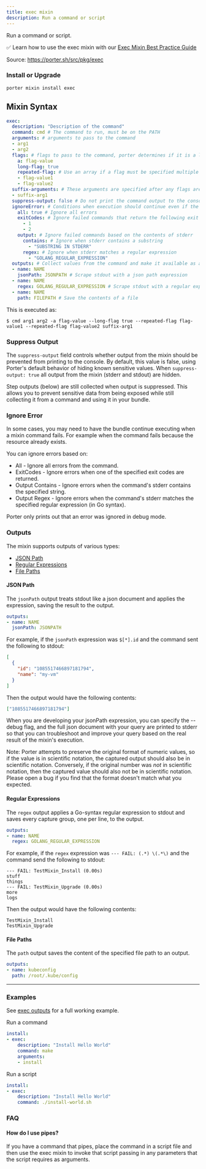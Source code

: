 ```yaml
---
title: exec mixin
description: Run a command or script
---
```


Run a command or script.

✅ Learn how to use the exec mixin with our [Exec Mixin Best Practice Guide](/best-practices/exec-mixin/)

Source: https://porter.sh/src/pkg/exec

### Install or Upgrade
```
porter mixin install exec
```

## Mixin Syntax

```yaml
exec:
  description: "Description of the command"
  command: cmd # The command to run, must be on the PATH
  arguments: # arguments to pass to the command
  - arg1
  - arg2
  flags: # flags to pass to the command, porter determines if it is a long (--flag) or short flag (-f)
    a: flag-value
    long-flag: true
    repeated-flag: # Use an array if a flag must be specified multiple times with different values
    - flag-value1
    - flag-value2
  suffix-arguments: # These arguments are specified after any flags are passed
  - suffix-arg1
  suppress-output: false # Do not print the command output to the console
  ignoreError: # Conditions when execution should continue even if the command fails
    all: true # Ignore all errors 
    exitCodes: # Ignore failed commands that return the following exit codes
      - 1
      - 2
    output: # Ignore failed commands based on the contents of stderr
      contains: # Ignore when stderr contains a substring
        - "SUBSTRING IN STDERR"
      regex: # Ignore when stderr matches a regular expression
        - "GOLANG_REGULAR_EXPRESSION"
  outputs: # Collect values from the command and make it available as an output
  - name: NAME
    jsonPath: JSONPATH # Scrape stdout with a json path expression
  - name: NAME
    regex: GOLANG_REGULAR_EXPRESSION # Scrape stdout with a regular expression
  - name: NAME
    path: FILEPATH # Save the contents of a file
```

This is executed as:

```
$ cmd arg1 arg2 -a flag-value --long-flag true --repeated-flag flag-value1 --repeated-flag flag-value2 suffix-arg1
```

### Suppress Output

The `suppress-output` field controls whether output from the mixin should be
prevented from printing to the console. By default, this value is false, using
Porter's default behavior of hiding known sensitive values. When 
`suppress-output: true` all output from the mixin (stderr and stdout) are hidden.

Step outputs (below) are still collected when output is suppressed. This allows
you to prevent sensitive data from being exposed while still collecting it from
a command and using it in your bundle.

### Ignore Error

In some cases, you may need to have the bundle continue executing when a mixin command fails.
For example when the command fails because the resource already exists.

You can ignore errors based on:

* All - Ignore all errors from the command.
* ExitCodes - Ignore errors when one of the specified exit codes are returned.
* Output Contains - Ignore errors when the command's stderr contains the specified string.
* Output Regex - Ignore errors when the command's stderr matches the specified regular expression (in Go syntax).

Porter only prints out that an error was ignored in debug mode.

### Outputs

The mixin supports outputs of various types:

* [JSON Path](#json-path)
* [Regular Expressions](#regular-expressions)
* [File Paths](#file-paths)


#### JSON Path

The `jsonPath` output treats stdout like a json document and applies the expression, saving the result to the output.

```yaml
outputs:
- name: NAME
  jsonPath: JSONPATH
```

For example, if the `jsonPath` expression was `$[*].id` and the command sent the following to stdout: 

```json
[
  {
    "id": "1085517466897181794",
    "name": "my-vm"
  }
]
```

Then the output would have the following contents:

```json
["1085517466897181794"]
```

When you are developing your jsonPath expression, you can specify the --debug
flag, and the full json document with your query are printed to stderr so that you
can troubleshoot and improve your query based on the real result of the mixin's
execution.

Note: Porter attempts to preserve the original format of numeric values, so if the value
is in scientific notation, the captured output should also be in scientific notation.
Conversely, if the original number was _not_ in scientific notation, then the captured
value should also not be in scientific notation. Please open a bug if you find that the
format doesn't match what you expected.

#### Regular Expressions

The `regex` output applies a Go-syntax regular expression to stdout and saves every capture group, one per line, to the output.

```yaml
outputs:
- name: NAME
  regex: GOLANG_REGULAR_EXPRESSION
```

For example, if the `regex` expression was `--- FAIL: (.*) \(.*\)` and the command send the following to stdout:

```
--- FAIL: TestMixin_Install (0.00s)
stuff
things
--- FAIL: TestMixin_Upgrade (0.00s)
more
logs
```

Then the output would have the following contents:

```
TestMixin_Install
TestMixin_Upgrade
```

#### File Paths

The `path` output saves the content of the specified file path to an output.

```yaml
outputs:
- name: kubeconfig
  path: /root/.kube/config
```

---

### Examples

See [exec outputs][exec-outputs] for a full working example.

Run a command
```yaml
install:
- exec:
    description: "Install Hello World"
    command: make
    arguments:
    - install
```

Run a script
```yaml
install:
- exec:
    description: "Install Hello World"
    command: ./install-world.sh
```

[exec-outputs]: https://porter.sh/src/examples/exec-outputs/

### FAQ

#### How do I use pipes?

If you have a command that pipes, place the command in a script file and then
use the exec mixin to invoke that script passing in any parameters that the
script requires as arguments.
